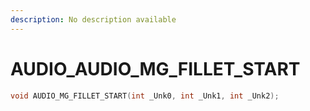 ```yaml
---
description: No description available 
---
```


# AUDIO\_AUDIO_MG_FILLET_START

```cpp
void AUDIO_MG_FILLET_START(int _Unk0, int _Unk1, int _Unk2);
```